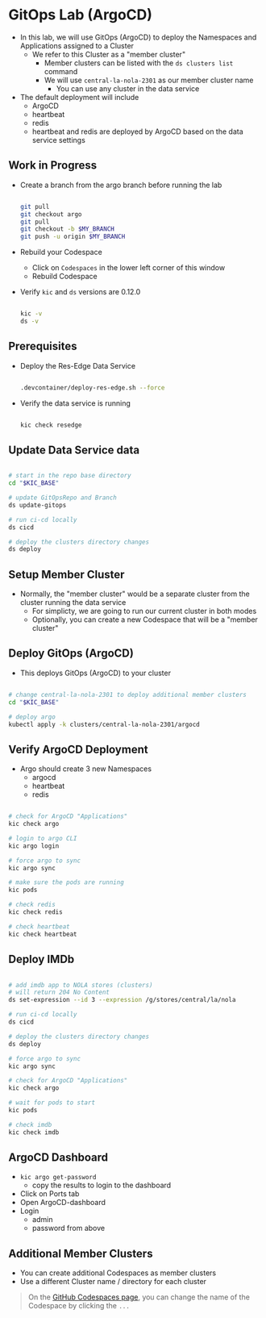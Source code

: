 # GitOps Lab (ArgoCD)

- In this lab, we will use GitOps (ArgoCD) to deploy the Namespaces and Applications assigned to a Cluster
  - We refer to this Cluster as a "member cluster"
    - Member clusters can be listed with the `ds clusters list` command
    - We will use `central-la-nola-2301` as our member cluster name
      - You can use any cluster in the data service
- The default deployment will include
  - ArgoCD
  - heartbeat
  - redis
  - heartbeat and redis are deployed by ArgoCD based on the data service settings

## Work in Progress

- Create a branch from the argo branch before running the lab

  ```bash

  git pull
  git checkout argo
  git pull
  git checkout -b $MY_BRANCH
  git push -u origin $MY_BRANCH

  ```

- Rebuild your Codespace
  - Click on `Codespaces` in the lower left corner of this window
  - Rebuild Codespace

- Verify `kic` and `ds` versions are 0.12.0

  ```bash

  kic -v
  ds -v

  ```

## Prerequisites

- Deploy the Res-Edge Data Service

  ```bash

  .devcontainer/deploy-res-edge.sh --force

  ```

- Verify the data service is running

  ```bash

  kic check resedge

  ```

## Update Data Service data

```bash

# start in the repo base directory
cd "$KIC_BASE"

# update GitOpsRepo and Branch
ds update-gitops

# run ci-cd locally
ds cicd

# deploy the clusters directory changes
ds deploy

```

## Setup Member Cluster

- Normally, the "member cluster" would be a separate cluster from the cluster running the data service
  - For simplicty, we are going to run our current cluster in both modes
  - Optionally, you can create a new Codespace that will be a "member cluster"

## Deploy GitOps (ArgoCD)

- This deploys GitOps (ArgoCD) to your cluster

```bash

# change central-la-nola-2301 to deploy additional member clusters
cd "$KIC_BASE"

# deploy argo
kubectl apply -k clusters/central-la-nola-2301/argocd

```

## Verify ArgoCD Deployment

- Argo should create 3 new Namespaces
  - argocd
  - heartbeat
  - redis

```bash

# check for ArgoCD "Applications"
kic check argo

# login to argo CLI
kic argo login

# force argo to sync
kic argo sync

# make sure the pods are running
kic pods

# check redis
kic check redis

# check heartbeat
kic check heartbeat

```

## Deploy IMDb

```bash

# add imdb app to NOLA stores (clusters)
# will return 204 No Content
ds set-expression --id 3 --expression /g/stores/central/la/nola

# run ci-cd locally
ds cicd

# deploy the clusters directory changes
ds deploy

# force argo to sync
kic argo sync

# check for ArgoCD "Applications"
kic check argo

# wait for pods to start
kic pods

# check imdb
kic check imdb

```

## ArgoCD Dashboard

- `kic argo get-password`
  - copy the results to login to the dashboard
- Click on Ports tab
- Open ArgoCD-dashboard
- Login
  - admin
  - password from above

## Additional Member Clusters

- You can create additional Codespaces as member clusters
- Use a different Cluster name / directory for each cluster

> On the [GitHub Codespaces page](https://github.com/codespaces), you can change the name of the Codespace by clicking the `...`
